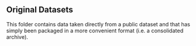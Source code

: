 ## Original Datasets

This folder contains data taken directly from a public dataset and that has simply been packaged in a more convenient format (i.e. a consolidated archive).